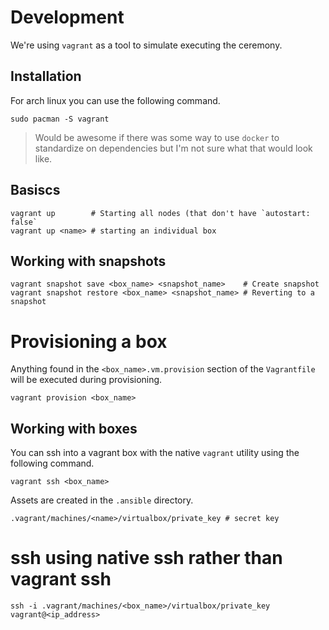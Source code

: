 # Development

We're using `vagrant` as a tool to simulate executing the ceremony.

## Installation

For arch linux you can use the following command.

```
sudo pacman -S vagrant
```

> Would be awesome if there was some way to use `docker` to standardize on dependencies but I'm not sure what that would look like.

## Basiscs

```
vagrant up        # Starting all nodes (that don't have `autostart: false`
vagrant up <name> # starting an individual box
```

## Working with snapshots

```
vagrant snapshot save <box_name> <snapshot_name>    # Create snapshot
vagrant snapshot restore <box_name> <snapshot_name> # Reverting to a snapshot
```

# Provisioning a box

Anything found in the `<box_name>.vm.provision` section of the `Vagrantfile` will be executed during provisioning.

```
vagrant provision <box_name>
```


## Working with boxes

You can ssh into a vagrant box with the native `vagrant` utility using the following command.

```
vagrant ssh <box_name>
```

Assets are created in the `.ansible` directory.

```
.vagrant/machines/<name>/virtualbox/private_key # secret key
```

# ssh using native ssh rather than vagrant ssh
```
ssh -i .vagrant/machines/<box_name>/virtualbox/private_key vagrant@<ip_address>
```
